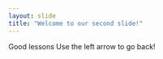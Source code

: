 ```yaml
---
layout: slide
title: "Welcome to our second slide!"
---
```

Good lessons
Use the left arrow to go back!
